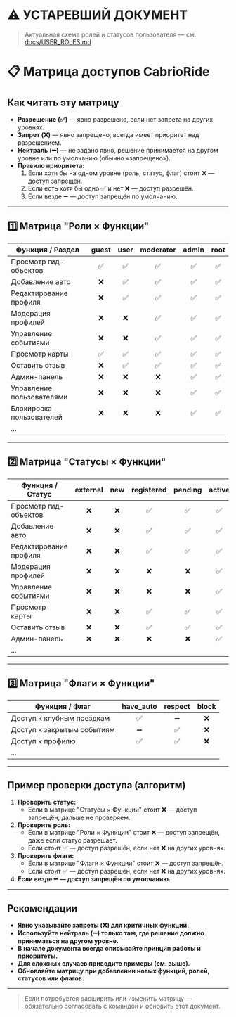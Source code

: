 # ⚠️ УСТАРЕВШИЙ ДОКУМЕНТ

> Актуальная схема ролей и статусов пользователя — см. [docs/USER_ROLES.md](../USER_ROLES.md)

# 📋 Матрица доступов CabrioRide

## Как читать эту матрицу

- **Разрешение (✅)** — явно разрешено, если нет запрета на других уровнях.
- **Запрет (❌)** — явно запрещено, всегда имеет приоритет над разрешением.
- **Нейтраль (➖)** — не задано явно, решение принимается на другом уровне или по умолчанию (обычно «запрещено»).
- **Правило приоритета:**
  1. Если хотя бы на одном уровне (роль, статус, флаг) стоит ❌ — доступ запрещён.
  2. Если есть хотя бы одно ✅ и нет ❌ — доступ разрешён.
  3. Если везде ➖ — доступ запрещён по умолчанию.

---

## 1️⃣ Матрица "Роли × Функции"

| Функция / Раздел                | guest | user | moderator | admin | root |
|---------------------------------|:-----:|:----:|:---------:|:-----:|:----:|
| Просмотр гид-объектов           |  ✅   |  ✅  |    ✅     |  ✅   |  ✅  |
| Добавление авто                 |  ❌   |  ✅  |    ✅     |  ✅   |  ✅  |
| Редактирование профиля          |  ❌   |  ✅  |    ✅     |  ✅   |  ✅  |
| Модерация профилей              |  ❌   |  ❌  |    ✅     |  ✅   |  ✅  |
| Управление событиями            |  ❌   |  ❌  |    ✅     |  ✅   |  ✅  |
| Просмотр карты                  |  ✅   |  ✅  |    ✅     |  ✅   |  ✅  |
| Оставить отзыв                  |  ❌   |  ✅  |    ✅     |  ✅   |  ✅  |
| Админ-панель                    |  ❌   |  ❌  |    ❌     |  ✅   |  ✅  |
| Управление пользователями       |  ❌   |  ❌  |    ❌     |  ✅   |  ✅  |
| Блокировка пользователей        |  ❌   |  ❌  |    ❌     |  ✅   |  ✅  |
| ...                             |       |      |           |       |      |

---

## 2️⃣ Матрица "Статусы × Функции"

| Функция / Статус                | external | new | registered | pending | active | blocked | left | deleted |
|---------------------------------|:--------:|:---:|:----------:|:-------:|:------:|:-------:|:----:|:-------:|
| Просмотр гид-объектов           |   ❌     | ❌  |    ✅      |   ✅    |   ✅   |   ❌    |  ❌  |   ❌    |
| Добавление авто                 |   ❌     | ❌  |    ✅      |   ✅    |   ✅   |   ❌    |  ❌  |   ❌    |
| Редактирование профиля          |   ❌     | ❌  |    ✅      |   ✅    |   ✅   |   ❌    |  ❌  |   ❌    |
| Модерация профилей              |   ❌     | ❌  |    ❌      |   ❌    |   ✅   |   ❌    |  ❌  |   ❌    |
| Управление событиями            |   ❌     | ❌  |    ❌      |   ❌    |   ✅   |   ❌    |  ❌  |   ❌    |
| Просмотр карты                  |   ❌     | ❌  |    ✅      |   ✅    |   ✅   |   ❌    |  ❌  |   ❌    |
| Оставить отзыв                  |   ❌     | ❌  |    ✅      |   ✅    |   ✅   |   ❌    |  ❌  |   ❌    |
| Админ-панель                    |   ❌     | ❌  |    ❌      |   ❌    |   ✅   |   ❌    |  ❌  |   ❌    |
| ...                             |         |     |            |         |        |         |      |         |

---

## 3️⃣ Матрица "Флаги × Функции"

| Функция / Флаг                  | have_auto | respect | block |
|---------------------------------|:---------:|:-------:|:-----:|
| Доступ к клубным поездкам       |    ✅     |   ➖    |  ❌   |
| Доступ к закрытым событиям      |    ➖     |   ✅    |  ❌   |
| Доступ к профилю                |    ✅     |   ✅    |  ❌   |
| ...                             |           |         |       |

---

## Пример проверки доступа (алгоритм)

1. **Проверить статус:**  
   - Если в матрице "Статусы × Функции" стоит ❌ — доступ запрещён, дальше не проверяем.
2. **Проверить роль:**  
   - Если в матрице "Роли × Функции" стоит ❌ — доступ запрещён, даже если статус разрешает.
   - Если стоит ✅ — доступ разрешён, если нет ❌ на других уровнях.
3. **Проверить флаги:**  
   - Если в матрице "Флаги × Функции" стоит ❌ — доступ запрещён.
   - Если стоит ✅ — доступ разрешён, если нет ❌ на других уровнях.
4. **Если везде ➖ — доступ запрещён по умолчанию.**

---

## Рекомендации

- **Явно указывайте запреты (❌) для критичных функций.**
- **Используйте нейтраль (➖) только там, где решение должно приниматься на другом уровне.**
- **В начале документа всегда описывайте принцип работы и приоритеты.**
- **Для сложных случаев приводите примеры (см. выше).**
- **Обновляйте матрицу при добавлении новых функций, ролей, статусов или флагов.**

---

> Если потребуется расширить или изменить матрицу — обязательно согласовать с командой и обновить этот документ. 